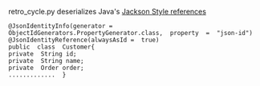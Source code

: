 retro_cycle.py deserializes Java's [Jackson Style references](https://fasterxml.github.io/jackson-annotations/javadoc/2.8/com/fasterxml/jackson/annotation/JsonIdentityReference.html%5D)

    @JsonIdentityInfo(generator =  ObjectIdGenerators.PropertyGenerator.class,  property  =  "json-id")
    @JsonIdentityReference(alwaysAsId =  true)  
    public  class  Customer{  
    private  String id;  
    private  String name;  
    private  Order order;  
    .............  }